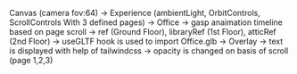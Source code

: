 Canvas (camera fov:64)
-> Experience (ambientLight, OrbitControls, ScrollControls With 3 defined pages)
    -> Office
       -> gasp anaimation timeline based on page scroll
       -> ref (Ground Floor), libraryRef (1st Floor), atticRef (2nd Floor)
       -> useGLTF hook is used to import Office.glb
    -> Overlay
      -> text is displayed with help of tailwindcss
      -> opacity is changed on basis of scroll (page 1,2,3)
